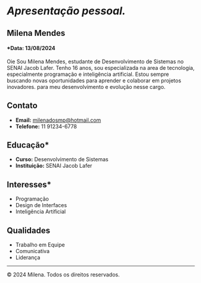 # *Apresentação pessoal.*

## **Milena Mendes**
#### *Data: 13/08/2024

Oie Sou Milena Mendes, estudante de Desenvolvimento de Sistemas no SENAI Jacob Lafer. 
Tenho 16 anos, sou especializada na area de tecnologia, especialmente programação e inteligência artificial.
Estou sempre buscando novas oportunidades para aprender e colaborar em projetos inovadores. para meu desenvolvimento 
e evolução nesse cargo.

## **Contato**

* **Email:** milenadosmp@hotmail.com
* **Telefone:** 11 91234-6778

## **Educação***

* **Curso:** Desenvolvimento de Sistemas
* **Instituição:** SENAI Jacob Lafer

## **Interesses***

* Programação
* Design de Interfaces
* Inteligência Artificial

## **Qualidades**

* Trabalho em Equipe
* Comunicativa
* Liderança

---
© 2024 Milena. Todos os direitos reservados.